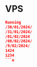 # VPS 
```json
Running 
/30/01/2024/
/31/01/2024/
/01/02/2024
/08/02/2024/
/9/02/2024/
1424
1234
```e
